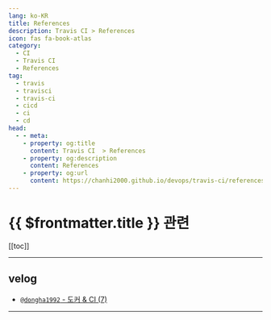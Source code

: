 ```yaml
---
lang: ko-KR
title: References
description: Travis CI > References
icon: fas fa-book-atlas
category:
  - CI
  - Travis CI 
  - References
tag: 
  - travis
  - travisci
  - travis-ci
  - cicd
  - ci
  - cd
head:
  - - meta:
    - property: og:title
      content: Travis CI  > References
    - property: og:description
      content: References
    - property: og:url
      content: https://chanhi2000.github.io/devops/travis-ci/references.html
---
```


# {{ $frontmatter.title }} 관련

[[toc]]

---

## <FontIcon icon="iconfont icon-velog"/>velog

- [`@dongha1992` - 도커 & CI (7)](https://velog.io/@dongha1992/%EB%8F%84%EC%BB%A4-CI-7)

---

<TagLinks />